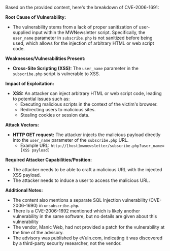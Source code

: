 Based on the provided content, here's the breakdown of CVE-2006-1691:

**Root Cause of Vulnerability:**

*   The vulnerability stems from a lack of proper sanitization of user-supplied input within the MWNewsletter script. Specifically, the `user_name` parameter in `subscribe.php` is not sanitized before being used, which allows for the injection of arbitrary HTML or web script code.

**Weaknesses/Vulnerabilities Present:**

*   **Cross-Site Scripting (XSS):** The `user_name` parameter in the `subscribe.php` script is vulnerable to XSS.

**Impact of Exploitation:**

*   **XSS:** An attacker can inject arbitrary HTML or web script code, leading to potential issues such as:
    *   Executing malicious scripts in the context of the victim's browser.
    *   Redirecting users to malicious sites.
    *   Stealing cookies or session data.

**Attack Vectors:**

*   **HTTP GET request:** The attacker injects the malicious payload directly into the `user_name` parameter of the `subscribe.php` URL.
    *   Example URL: `http://[host]mwnewsletter/subscribe.php?user_name=[XSS payload]`

**Required Attacker Capabilities/Position:**

*   The attacker needs to be able to craft a malicious URL with the injected XSS payload.
*   The attacker needs to induce a user to access the malicious URL.

**Additional Notes:**

*   The content also mentions a separate SQL Injection vulnerability (CVE-2006-1690) in `unsubscribe.php`.
*   There is a CVE-2006-1692 mentioned which is likely another vulnerability in the same software, but no details are given about this vulnerability
*   The vendor, Manic Web, had not provided a patch for the vulnerability at the time of the advisory.
*   The advisory was published by eVuln.com, indicating it was discovered by a third-party security researcher, not the vendor.
